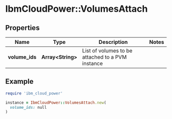 # IbmCloudPower::VolumesAttach

## Properties

| Name | Type | Description | Notes |
| ---- | ---- | ----------- | ----- |
| **volume_ids** | **Array&lt;String&gt;** | List of volumes to be attached to a PVM instance |  |

## Example

```ruby
require 'ibm_cloud_power'

instance = IbmCloudPower::VolumesAttach.new(
  volume_ids: null
)
```

